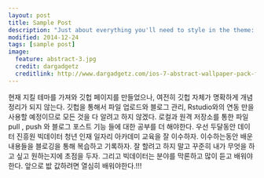 ```yaml
---
layout: post
title: Sample Post
description: "Just about everything you'll need to style in the theme: headings, paragraphs, blockquotes, tables, code blocks, and more."
modified: 2014-12-24
tags: [sample post]
image:
  feature: abstract-3.jpg
  credit: dargadgetz
  creditlink: http://www.dargadgetz.com/ios-7-abstract-wallpaper-pack-for-iphone-5-and-ipod-touch-retina/
---
```


현재 지킬 테마를 가져와 깃헙 페이지를 만들었으나, 여전히 깃헙 자체가 명확하게 개념정리가 되지 않는다. 
깃헙을 통해서 파일 업로드와 블로그 관리, Rstudio와의 연동 만을 사용할 예정이므로 모든 것을 다 알려고 하지 않겠다.
로컬과 원격 저장소를 통한 파일 pull , push 와 블로그 포스트 기능 들에 대한 공부를 더 해야한다.
우선 두달동안 데이터 진흥원 빅데이터 청년 인재 일자리 아카데미 교육을 잘 이수하자. 이수하는동안 배운 내용들을 블로깅을 통해 복습하고 기록하자.
잘 할려고 하지 말고 꾸준히 내가 무엇을 하고 싶고 원하는지에 초점을 두자. 그리고 빅데이터는 분야를 막론하고 많이 듣고 배워야 한다. 앞으로 밦 값하려면
열심히 배워야한다.!!!
 
